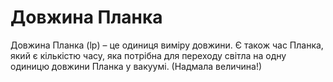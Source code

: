 # Довжина Планка

Довжина Планка (lp) – це одиниця виміру довжини. Є також час Планка, який є
кількістю часу, яка потрібна для переходу світла на одну одиницю довжини Планка
у вакуумі. (Надмала величина!)
